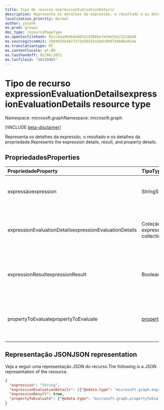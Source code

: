 ```yaml
---
title: Tipo de recurso expressionEvaluationDetails
description: Representa os detalhes da expressão, o resultado e os detalhes da propriedade.
localization_priority: Normal
author: yyuank
ms.prod: groups
doc_type: resourcePageType
ms.openlocfilehash: 01cc4aa4bd6de88541d3886efe54e5da71228448
ms.sourcegitcommit: 1004835b44271f2e50332a1bdc9097d4b06a914a
ms.translationtype: MT
ms.contentlocale: pt-BR
ms.lasthandoff: 02/06/2021
ms.locfileid: "50129485"
---
```

# <a name="expressionevaluationdetails-resource-type"></a><span data-ttu-id="882b4-103">Tipo de recurso expressionEvaluationDetails</span><span class="sxs-lookup"><span data-stu-id="882b4-103">expressionEvaluationDetails resource type</span></span>

<span data-ttu-id="882b4-104">Namespace: microsoft.graph</span><span class="sxs-lookup"><span data-stu-id="882b4-104">Namespace: microsoft.graph</span></span>

[!INCLUDE [beta-disclaimer](../../includes/beta-disclaimer.md)]

<span data-ttu-id="882b4-105">Representa os detalhes da expressão, o resultado e os detalhes da propriedade.</span><span class="sxs-lookup"><span data-stu-id="882b4-105">Represents the expression details, result, and property details.</span></span>

## <a name="properties"></a><span data-ttu-id="882b4-106">Propriedades</span><span class="sxs-lookup"><span data-stu-id="882b4-106">Properties</span></span>

| <span data-ttu-id="882b4-107">Propriedade</span><span class="sxs-lookup"><span data-stu-id="882b4-107">Property</span></span>     | <span data-ttu-id="882b4-108">Tipo</span><span class="sxs-lookup"><span data-stu-id="882b4-108">Type</span></span>        | <span data-ttu-id="882b4-109">Descrição</span><span class="sxs-lookup"><span data-stu-id="882b4-109">Description</span></span> |
|:-------------|:------------|:------------|
| <span data-ttu-id="882b4-110">expressão</span><span class="sxs-lookup"><span data-stu-id="882b4-110">expression</span></span> | <span data-ttu-id="882b4-111">String</span><span class="sxs-lookup"><span data-stu-id="882b4-111">String</span></span> | <span data-ttu-id="882b4-112">Representa a expressão que foi avaliada.</span><span class="sxs-lookup"><span data-stu-id="882b4-112">Represents expression which has been evaluated.</span></span> |
| <span data-ttu-id="882b4-113">expressionEvaluationDetails</span><span class="sxs-lookup"><span data-stu-id="882b4-113">expressionEvaluationDetails</span></span> | <span data-ttu-id="882b4-114">Coleção expressionEvaluationDetails</span><span class="sxs-lookup"><span data-stu-id="882b4-114">expressionEvaluationDetails collection</span></span> | <span data-ttu-id="882b4-115">Representa os detalhes da avaliação da expressão.</span><span class="sxs-lookup"><span data-stu-id="882b4-115">Represents the details of the evaluation of the expression.</span></span> |
| <span data-ttu-id="882b4-116">expressionResult</span><span class="sxs-lookup"><span data-stu-id="882b4-116">expressionResult</span></span> | <span data-ttu-id="882b4-117">Boolean</span><span class="sxs-lookup"><span data-stu-id="882b4-117">Boolean</span></span> | <span data-ttu-id="882b4-118">Representa o valor do resultado da expressão atual.</span><span class="sxs-lookup"><span data-stu-id="882b4-118">Represents the value of the result of the current expression.</span></span> |
| <span data-ttu-id="882b4-119">propertyToEvaluate</span><span class="sxs-lookup"><span data-stu-id="882b4-119">propertyToEvaluate</span></span> | [<span data-ttu-id="882b4-120">propertyToEvaluate</span><span class="sxs-lookup"><span data-stu-id="882b4-120">propertyToEvaluate</span></span>](propertytoevaluate.md) | <span data-ttu-id="882b4-121">Define o nome da propriedade e o valor dessa propriedade.</span><span class="sxs-lookup"><span data-stu-id="882b4-121">Defines the name of the property and the value of that property.</span></span> |

## <a name="json-representation"></a><span data-ttu-id="882b4-122">Representação JSON</span><span class="sxs-lookup"><span data-stu-id="882b4-122">JSON representation</span></span>

<span data-ttu-id="882b4-123">Veja a seguir uma representação JSON do recurso.</span><span class="sxs-lookup"><span data-stu-id="882b4-123">The following is a JSON representation of the resource.</span></span>

<!-- {
  "blockType": "resource",
  "optionalProperties": [

  ],
  "@odata.type": "microsoft.graph.expressionEvaluationDetails",
  "baseType": null
}-->

```json
{
  "expression": "String",
  "expressionEvaluationDetails": [{"@odata.type": "microsoft.graph.expressionEvaluationDetails"}],
  "expressionResult": true,
  "propertyToEvaluate": {"@odata.type": "microsoft.graph.propertyToEvaluate"}
}
```

<!-- uuid: 16cd6b66-4b1a-43a1-adaf-3a886856ed98
2019-02-04 14:57:30 UTC -->
<!-- {
  "type": "#page.annotation",
  "description": "expressionEvaluationDetails resource",
  "keywords": "",
  "section": "documentation",
  "tocPath": ""
}-->


